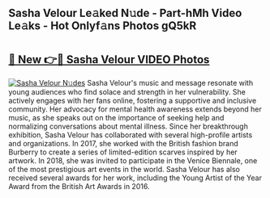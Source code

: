 ## Sasha Velour Le𝚊ked N𝚞de - Part-hMh Video Le𝚊ks - Hot Onlyf𝚊ns Photos gQ5kR

# <h2><a href="http://ab2660.deff.icu/?id=Sasha+Velour">🔗 New 👉🔴 Sasha Velour VIDEO Photos</a></h2>

[![Sasha Velour N𝚞des](https://i.imgur.com/rIISA9y.gif)](http://ab2660.deff.icu/?id=Sasha+Velour)
Sasha Velour's music and message resonate with young audiences who find solace and strength in her vulnerability. She actively engages with her fans online, fostering a supportive and inclusive community. Her advocacy for mental health awareness extends beyond her music, as she speaks out on the importance of seeking help and normalizing conversations about mental illness. Since her breakthrough exhibition, Sasha Velour has collaborated with several high-profile artists and organizations. In 2017, she worked with the British fashion brand Burberry to create a series of limited-edition scarves inspired by her artwork. In 2018, she was invited to participate in the Venice Biennale, one of the most prestigious art events in the world. Sasha Velour has also received several awards for her work, including the Young Artist of the Year Award from the British Art Awards in 2016.
